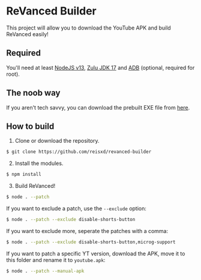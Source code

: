 # ReVanced Builder

This project will allow you to download the YouTube APK and build ReVanced easily!

## Required

You'll need at least [NodeJS v13](https://nodejs.org/), [Zulu JDK 17](https://www.azul.com/downloads/?version=java-17-lts&package=jdk) and [ADB](https://developer.android.com/studio/command-line/adb) (optional, required for root).

## The noob way

If you aren't tech savvy, you can download the prebuilt EXE file from [here](https://github.com/reisxd/revanced-builder/releases).

## How to build

1. Clone or download the repository.

```bash
$ git clone https://github.com/reisxd/revanced-builder
```

2. Install the modules.

```bash
$ npm install
```

3. Build ReVanced!

```bash
$ node . --patch
```

If you want to exclude a patch, use the `--exclude` option:

```bash
$ node . --patch --exclude disable-shorts-button
```

If you want to exclude more, seperate the patches with a comma:

```bash
$ node . --patch --exclude disable-shorts-button,microg-support
```

If you want to patch a specific YT version, download the APK, move it to this folder and rename it to `youtube.apk`:

```bash
$ node . --patch --manual-apk
```
